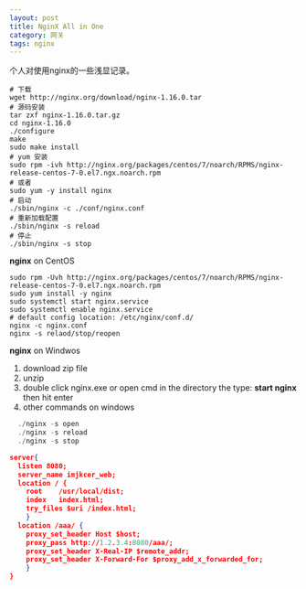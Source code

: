 ```yaml
---
layout: post
title: NginX All in One
category: 网关
tags: nginx
---
```

个人对使用nginx的一些浅显记录。

```shell
# 下载
wget http://nginx.org/download/nginx-1.16.0.tar
# 源码安装
tar zxf nginx-1.16.0.tar.gz
cd nginx-1.16.0
./configure
make
sudo make install
# yum 安装
sudo rpm -ivh http://nginx.org/packages/centos/7/noarch/RPMS/nginx-release-centos-7-0.el7.ngx.noarch.rpm
# 或者
sudo yum -y install nginx
# 启动
./sbin/nginx -c ./conf/nginx.conf
# 重新加载配置
./sbin/nginx -s reload
# 停止
./sbin/nginx -s stop
```

**nginx** on CentOS

```shell
sudo rpm -Uvh http://nginx.org/packages/centos/7/noarch/RPMS/nginx-release-centos-7-0.el7.ngx.noarch.rpm
sudo yum install -y nginx
sudo systemctl start nginx.service
sudo systemctl enable nginx.service
# default config location: /etc/nginx/conf.d/
nginx -c nginx.conf
nginx -s relaod/stop/reopen
```

**nginx** on Windwos

1. download zip file   
2. unzip  
3. double click nginx.exe or open cmd in the directory the type: **start nginx** then hit enter
4. other commands on windows  

```powershell
  ./nginx -s open
  ./nginx -s reload
  ./nginx -s stop
```



```json
server{
  listen 8080;
  server_name imjkcer_web;
  location / {
  	root	/usr/local/dist;
  	index	index.html;
  	try_files $uri /index.html;
	}
  location /aaa/ {
  	proxy_set_header Host $host;
    proxy_pass http://1.2.3.4:8080/aaa/;
    proxy_set_header X-Real-IP $remote_addr;
    proxy_set_header X-Forward-For $proxy_add_x_forwarded_for;
	}
}
```

